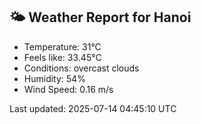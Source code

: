 <!-- WEATHER-START -->
## 🌤 Weather Report for Hanoi

- Temperature: 31°C
- Feels like: 33.45°C
- Conditions: overcast clouds
- Humidity: 54%
- Wind Speed: 0.16 m/s

Last updated: 2025-07-14 04:45:10 UTC
<!-- WEATHER-END -->
